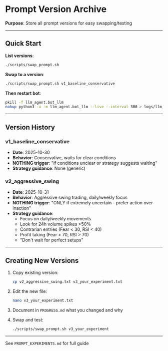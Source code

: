 # Prompt Version Archive

**Purpose**: Store all prompt versions for easy swapping/testing

---

## Quick Start

**List versions**:
```bash
./scripts/swap_prompt.sh
```

**Swap to a version**:
```bash
./scripts/swap_prompt.sh v1_baseline_conservative
```

**Then restart bot**:
```bash
pkill -f llm_agent.bot_llm
nohup python3 -u -m llm_agent.bot_llm --live --interval 300 > logs/llm_bot.log 2>&1 &
```

---

## Version History

### v1_baseline_conservative
- **Date**: 2025-10-30
- **Behavior**: Conservative, waits for clear conditions
- **NOTHING trigger**: "if conditions unclear or strategy suggests waiting"
- **Strategy guidance**: None (generic)

### v2_aggressive_swing
- **Date**: 2025-10-31
- **Behavior**: Aggressive swing trading, daily/weekly focus
- **NOTHING trigger**: "ONLY if extremely uncertain - prefer action over inaction"
- **Strategy guidance**:
  - Focus on daily/weekly movements
  - Look for 24h volume spikes >50%
  - Contrarian entries (Fear < 30, RSI < 40)
  - Profit taking (Fear > 70, RSI > 70)
  - "Don't wait for perfect setups"

---

## Creating New Versions

1. Copy existing version:
   ```bash
   cp v2_aggressive_swing.txt v3_your_experiment.txt
   ```

2. Edit the new file:
   ```bash
   nano v3_your_experiment.txt
   ```

3. Document in `PROGRESS.md` what you changed and why

4. Swap and test:
   ```bash
   ./scripts/swap_prompt.sh v3_your_experiment
   ```

---

See `PROMPT_EXPERIMENTS.md` for full guide
